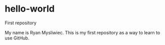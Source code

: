 # hello-world
First repository

My name is Ryan Mysliwiec. This is my first repository as a way to learn to use GitHub.
